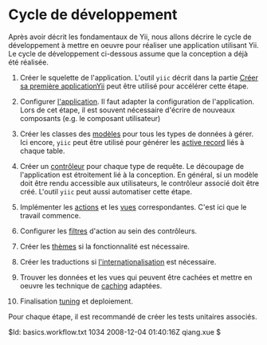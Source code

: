 Cycle de développement
======================

Après avoir décrit les fondamentaux de Yii, nous allons décrire le 
cycle de développement à mettre en oeuvre pour réaliser une application
utilisant Yii. Le cycle de développement ci-dessous assume que la
conception a déjà été réalisée.

   1. Créer le squelette de l'application. L'outil `yiic` décrit dans la
partie [Créer sa première applicationYii](/doc/guide/quickstart.first-app) 
peut être utilisé pour accélérer cette étape.

   2. Configurer [l'application](/doc/guide/basics.application). Il faut
adapter la configuration de l'application. Lors de cet étape, il est souvent
nécessaire d'écrire de nouveaux composants (e.g. le composant utilisateur)

   3. Créer les classes des [modèles](/doc/guide/basics.model) pour tous les
types de données à gérer. Ici encore, `yiic` peut être utilisé pour générer
les [active record](/doc/guide/database.ar) liés à chaque table.

   4. Créer un [contrôleur](/doc/guide/basics.controller) pour chaque
type de requête. Le découpage de l'application est étroitement lié à la conception.
En général, si un modèle doit être rendu accessible aux utilisateurs, le
contrôleur associé doit être créé. L'outil `yiic` peut aussi automatiser cette étape.

   5. Implémenter les [actions](/doc/guide/basics.controller#action) et les 
[vues](/doc/guide/basics.view) correspondantes. C'est ici que le travail
commence.

   6. Configurer les [filtres](/doc/guide/basics.controller#filter) d'action au sein
des contrôleurs.

   7. Créer les [thèmes](/doc/guide/topics.theming) si la fonctionnalité est 
nécessaire.

   8. Créer les traductions si [l'internationalisation](/doc/guide/topics.i18n) 
est nécessaire.

   9. Trouver les données et les vues qui peuvent être cachées et mettre en
oeuvre les technique de [caching](/doc/guide/caching.overview) adaptées.

   10. Finalisation [tuning](/doc/guide/topics.performance) et deploiement.

Pour chaque étape, il est recommandé de créer les tests unitaires associés.

<div class="revision">$Id: basics.workflow.txt 1034 2008-12-04 01:40:16Z qiang.xue $</div>